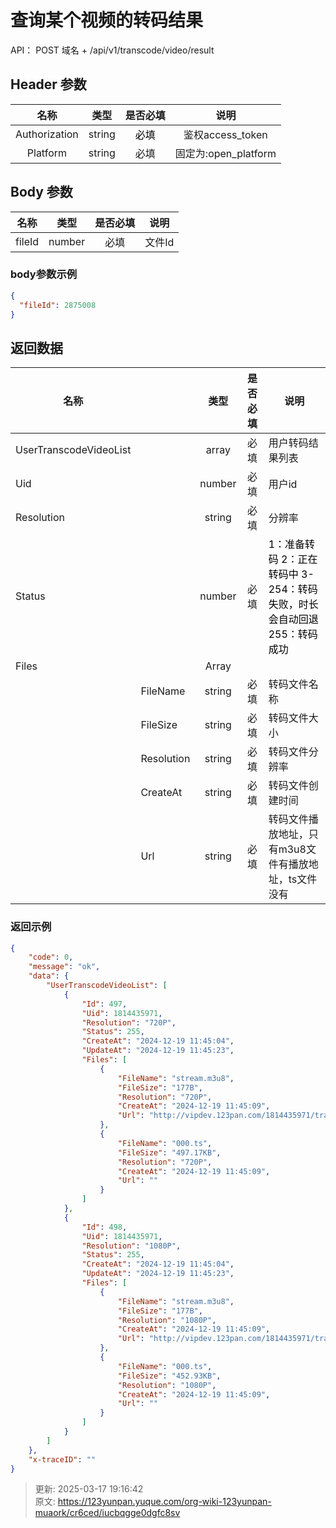 # 查询某个视频的转码结果

API： POST 域名 + /api/v1/transcode/video/result

## Header 参数
| **名称** | **类型** | **是否必填** | **说明** |
| :---: | :---: | :---: | :---: |
| Authorization | string | <font style="color:#000000;">必填</font> | 鉴权access_token |
| Platform | string | 必填 | 固定为:open_platform |


## Body 参数
| **名称** | **类型** | **是否必填** | **说明** |
| :---: | :---: | :---: | :---: |
| fileId | number | 必填 | 文件Id |


### body参数示例
```json
{
  "fileId": 2875008
}
```

## 返回数据
| **名称** | | **类型** | **是否必填** | **说明** |
| --- | --- | :---: | :---: | --- |
| UserTranscodeVideoList | | array | 必填 | 用户转码结果列表 |
| Uid | | number | 必填 | 用户id |
| Resolution | | string | 必填 | 分辨率 |
| Status | | number | 必填 | <font style="color:#000000;">1：准备转码   </font><font style="color:#000000;">2：正在转码中    </font><font style="color:#000000;">3-254：转码失败，时长会自动回退255：转码成功</font> |
| Files | | Array |  |  |
|  | FileName | string | 必填 | 转码文件名称 |
|  | FileSize | string | 必填 | 转码文件大小 |
|  | Resolution | string | 必填 | 转码文件分辨率 |
|  | CreateAt | string | 必填 | 转码文件创建时间 |
|  | Url | string | 必填 | 转码文件播放地址，只有m3u8文件有播放地址，ts文件没有 |


### **返回示例**
```json
{
    "code": 0,
    "message": "ok",
    "data": {
        "UserTranscodeVideoList": [
            {
                "Id": 497,
                "Uid": 1814435971,
                "Resolution": "720P",
                "Status": 255,
                "CreateAt": "2024-12-19 11:45:04",
                "UpdateAt": "2024-12-19 11:45:23",
                "Files": [
                    {
                        "FileName": "stream.m3u8",
                        "FileSize": "177B",
                        "Resolution": "720P",
                        "CreateAt": "2024-12-19 11:45:09",
                        "Url": "http://vipdev.123pan.com/1814435971/transcode/video.m3u8?extParams=m3u8&resolutions=720p&suffix=mp4&from=transcode"
                    },
                    {
                        "FileName": "000.ts",
                        "FileSize": "497.17KB",
                        "Resolution": "720P",
                        "CreateAt": "2024-12-19 11:45:09",
                        "Url": ""
                    }
                ]
            },
            {
                "Id": 498,
                "Uid": 1814435971,
                "Resolution": "1080P",
                "Status": 255,
                "CreateAt": "2024-12-19 11:45:04",
                "UpdateAt": "2024-12-19 11:45:23",
                "Files": [
                    {
                        "FileName": "stream.m3u8",
                        "FileSize": "177B",
                        "Resolution": "1080P",
                        "CreateAt": "2024-12-19 11:45:09",
                        "Url": "http://vipdev.123pan.com/1814435971/transcode/video.m3u8?extParams=m3u8&resolutions=1080p&suffix=mp4&from=transcode"
                    },
                    {
                        "FileName": "000.ts",
                        "FileSize": "452.93KB",
                        "Resolution": "1080P",
                        "CreateAt": "2024-12-19 11:45:09",
                        "Url": ""
                    }
                ]
            }
        ]
    },
    "x-traceID": ""
}
```



> 更新: 2025-03-17 19:16:42  
> 原文: <https://123yunpan.yuque.com/org-wiki-123yunpan-muaork/cr6ced/iucbqgge0dgfc8sv>